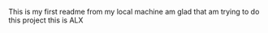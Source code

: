 This is my first readme from my local machine am glad that am trying to do this project this is ALX
